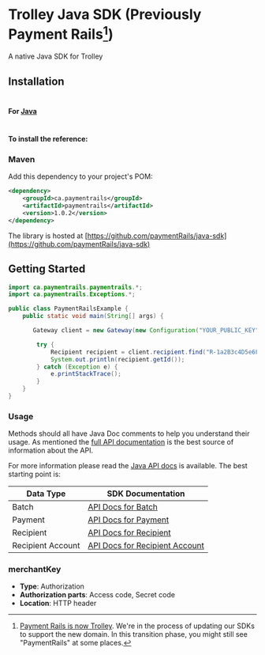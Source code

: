 # Trolley Java SDK (Previously Payment Rails[^1])

A native Java SDK for Trolley

[^1]: [Payment Rails is now Trolley](https://www.trolley.com/payment-rails-is-now-trolley-series-a). We're in the process of updating our SDKs to support the new domain. In this transition phase, you might still see "PaymentRails" at some places.

## Installation

#

#### For [Java](https://www.oracle.com/java/index.html)

#

#### To install the reference:

### Maven

Add this dependency to your project's POM:

```xml
<dependency>
    <groupId>ca.paymentrails</groupId>
    <artifactId>paymentrails</artifactId>
    <version>1.0.2</version>
</dependency>
```

The library is hosted at [https://github.com/paymentRails/java-sdk](https://github.com/paymentRails/java-sdk)

## Getting Started

```java
import ca.paymentrails.paymentrails.*;
import ca.paymentrails.Exceptions.*;

public class PaymentRailsExample {
    public static void main(String[] args) {

       Gateway client = new Gateway(new Configuration("YOUR_PUBLIC_KEY","YOUR_PRIVATE_KEY","production"));

        try {
            Recipient recipient = client.recipient.find("R-1a2B3c4D5e6F7g8H9i0J1k");
            System.out.println(recipient.getId());
        } catch (Exception e) {
            e.printStackTrace();
        }
    }
}
```

### Usage

Methods should all have Java Doc comments to help you understand their usage. As mentioned the [full API documentation](https://docs.trolley.com)
is the best source of information about the API.

For more information please read the [Java API docs](https://github.com/PaymentRails/java-sdk/tree/master/docs) is available. The best starting point is:

| Data Type         | SDK Documentation                                                                                                              |
| ----------------- | ------------------------------------------------------------------------------------------------------------------------------ |
| Batch             | [API Docs for Batch](https://github.com/PaymentRails/java-sdk/tree/master/docs/classes/batchgateway.md)                        |
| Payment           | [API Docs for Payment](https://github.com/PaymentRails/java-sdk/tree/master/docs/classes/paymentgateway.md)                    |
| Recipient         | [API Docs for Recipient](https://github.com/PaymentRails/java-sdk/tree/master/docs/classes/recipientgateway.md)                |
| Recipient Account | [API Docs for Recipient Account](https://github.com/PaymentRails/java-sdk/tree/master/docs/classes/recipientaccountgateway.md) |

### merchantKey

- **Type**: Authorization
- **Authorization parts**: Access code, Secret code
- **Location**: HTTP header
